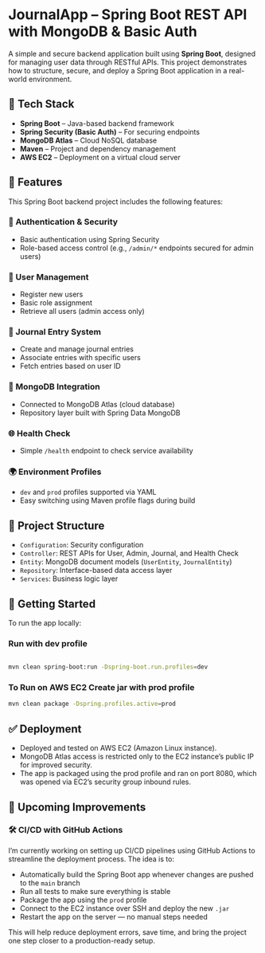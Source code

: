 # JournalApp – Spring Boot REST API with MongoDB & Basic Auth

A simple and secure backend application built using **Spring Boot**, designed for managing user data through RESTful APIs. This project demonstrates how to structure, secure, and deploy a Spring Boot application in a real-world environment.

## 🔧 Tech Stack

- **Spring Boot** – Java-based backend framework  
- **Spring Security (Basic Auth)** – For securing endpoints  
- **MongoDB Atlas** – Cloud NoSQL database  
- **Maven** – Project and dependency management  
- **AWS EC2** – Deployment on a virtual cloud server

## 🚀 Features

This Spring Boot backend project includes the following features:

### 🔐 Authentication & Security
- Basic authentication using Spring Security
- Role-based access control (e.g., `/admin/*` endpoints secured for admin users)

### 👥 User Management
- Register new users
- Basic role assignment
- Retrieve all users (admin access only)

### 📓 Journal Entry System
- Create and manage journal entries
- Associate entries with specific users
- Fetch entries based on user ID

### 💾 MongoDB Integration
- Connected to MongoDB Atlas (cloud database)
- Repository layer built with Spring Data MongoDB

### 🌐 Health Check
- Simple `/health` endpoint to check service availability

### 🌍 Environment Profiles
- `dev` and `prod` profiles supported via YAML
- Easy switching using Maven profile flags during build

## 📂 Project Structure

- `Configuration`: Security configuration
- `Controller`: REST APIs for User, Admin, Journal, and Health Check
- `Entity`: MongoDB document models (`UserEntity`, `JournalEntity`)
- `Repository`: Interface-based data access layer
- `Services`: Business logic layer

## 🚀 Getting Started

To run the app locally:

### Run with dev profile

```bash

mvn clean spring-boot:run -Dspring-boot.run.profiles=dev

```


### To Run on AWS EC2 Create jar with prod profile

```bash
mvn clean package -Dspring.profiles.active=prod
```

## ✅ Deployment
- Deployed and tested on AWS EC2 (Amazon Linux instance).
- MongoDB Atlas access is restricted only to the EC2 instance’s public IP for improved security.
- The app is packaged using the prod profile and ran on port 8080, which was opened via EC2’s security group inbound rules.

## 🔄 Upcoming Improvements

### 🛠️ CI/CD with GitHub Actions

I’m currently working on setting up CI/CD pipelines using GitHub Actions to streamline the deployment process. The idea is to:

- Automatically build the Spring Boot app whenever changes are pushed to the `main` branch  
- Run all tests to make sure everything is stable  
- Package the app using the `prod` profile  
- Connect to the EC2 instance over SSH and deploy the new `.jar`  
- Restart the app on the server — no manual steps needed

This will help reduce deployment errors, save time, and bring the project one step closer to a production-ready setup.
